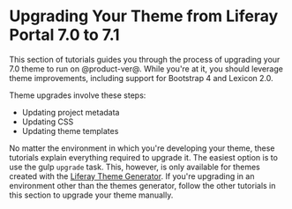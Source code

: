 # Upgrading Your Theme from Liferay Portal 7.0 to 7.1 [](id=upgrading-7-0-themes-to-7-1)

This section of tutorials guides you through the process of upgrading your 7.0 
theme to run on @product-ver@. While you're at it, you should leverage theme 
improvements, including support for Bootstrap 4 and Lexicon 2.0. 

Theme upgrades involve these steps:

-  Updating project metadata
-  Updating CSS
-  Updating theme templates

No matter the environment in which you're developing your theme, these tutorials 
explain everything required to upgrade it. The easiest option is to use the 
gulp `upgrade` task. This, however, is only available for themes created with 
the 
[Liferay Theme Generator](/develop/tutorials/-/knowledge_base/7-1/creating-themes). 
If you're upgrading in an environment other than the themes generator, follow 
the other tutorials in this section to upgrade your theme manually. 
